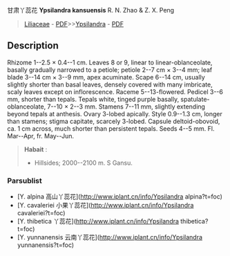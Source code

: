 甘肃丫蕊花 **Ypsilandra kansuensis** R. N. Zhao & Z. X. Peng

> [Liliaceae](http://www.iplant.cn/info/Liliaceae?t=foc) - [PDF](http://www.iplant.cn/foc/pdf/Liliaceae.pdf)>>[Ypsilandra](http://www.iplant.cn/info/Ypsilandra?t=foc) - [PDF](http://www.iplant.cn/foc/pdf/Ypsilandra.pdf)

## Description

Rhizome 1--2.5 × 0.4--1 cm. Leaves 8 or 9, linear to linear-oblanceolate, basally gradually narrowed to a petiole; petiole 2--7 cm × 3--4 mm; leaf blade 3--14 cm × 3--9 mm, apex acuminate. Scape 6--14 cm, usually slightly shorter than basal leaves, densely covered with many imbricate, scaly leaves except on inflorescence. Raceme 5--13-flowered. Pedicel 3--6 mm, shorter than tepals. Tepals white, tinged purple basally, spatulate-oblanceolate, 7--10 × 2--3 mm. Stamens 7--11 mm, slightly extending beyond tepals at anthesis. Ovary 3-lobed apically. Style 0.9--1.3 cm, longer than stamens; stigma capitate, scarcely 3-lobed. Capsule deltoid-obovoid, ca. 1 cm across, much shorter than persistent tepals. Seeds 4--5 mm. Fl. Mar--Apr, fr. May--Jun.


> **Habait** : 
>* Hillsides; 2000--2100 m. S Gansu.

### Parsublist

* [Y.  alpina  高山丫蕊花](http://www.iplant.cn/info/Ypsilandra alpina?t=foc)
* [Y.  cavaleriei  小果丫蕊花](http://www.iplant.cn/info/Ypsilandra cavaleriei?t=foc)
* [Y.  thibetica  丫蕊花](http://www.iplant.cn/info/Ypsilandra thibetica?t=foc)
* [Y.  yunnanensis  云南丫蕊花](http://www.iplant.cn/info/Ypsilandra yunnanensis?t=foc)
